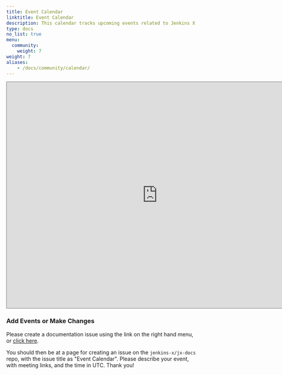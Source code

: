 ```yaml
---
title: Event Calendar
linktitle: Event Calendar
description: This calendar tracks upcoming events related to Jenkins X.
type: docs
no_list: true
menu:
  community:
    weight: 7
weight: 7
aliases:
    - /docs/community/calendar/
---
```


<iframe src="https://calendar.google.com/calendar/embed?height=600&amp;wkst=1&amp;bgcolor=%23ffffff&amp;ctz=Europe%2FLondon&amp;src=MDMycHA1ZTAyajIyYjBxanRrNmE0cXNtZWNAZ3JvdXAuY2FsZW5kYXIuZ29vZ2xlLmNvbQ&amp;color=%23EF6C00&amp;showTz=1" style="border:solid 1px #777" width="800" height="600" frameborder="0" scrolling="no"></iframe>


### Add Events or Make Changes

Please create a documentation issue using the link on the right hand menu, or [click here](https://github.com/jenkins-x/jx-docs/issues/new?title=Event%20Calendar).

You should then be at a page for creating an issue on the `jenkins-x/jx-docs` repo, with the issue title as "Event Calendar". Please describe your event, with meeting links, and the time in UTC. Thank you!

